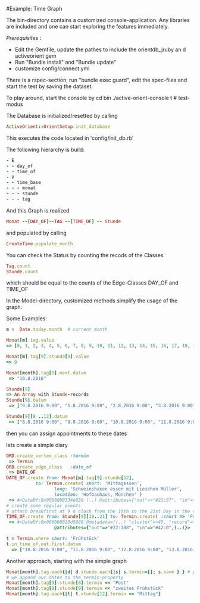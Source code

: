 #Example: Time Graph

The bin-directory contains a customized console-application. 
Any libraries are included and one can start exploring the features immediately.

*Prerequisites* : 
* Edit the Gemfile, update the pathes to include the orientdb_jruby an d activeorient gem
* Run "Bundle install" and "Bundle update"
* customize config/connect.yml

There is a rspec-section, run "bundle exec guard", edit the spec-files and start the test by saving the dataset.

To play around, start the console by
  cd bin
  ./active-orient-console t  # test-modus

The Database is initialized/resetted by calling

```ruby
ActiveOrient::OrientSetup.init_database
```

This executes the code located in 'config/init_db.rb'

The following hierarchy is build:

```ruby
- E
- - day_of
- - time_of
- V
- - time_base
- - - monat
- - - stunde
- - - tag
```
And this Graph is realized

```ruby
Monat --[DAY_OF]--TAG --[TIME_OF] -- Stunde
```
and populated by calling 

```ruby
CreateTime.populate_month
```

You can check the Status by counting the recods of the Classes

```ruby
Tag.count 
Stunde.count
```
which should be equal to the counts of the Edge-Classes DAY_OF and TIME_OF

In the Model-directory, customized methods simplify the usage of the graph.

Some Examples:

```ruby
m =  Date.today.month  # current month

Monat[m].tag.value
=> [0, 1, 2, 3, 4, 5, 6, 7, 8, 9, 10, 11, 12, 13, 14, 15, 16, 17, 18, 19, 20, 21, 22, 23, 24, 25, 26, 27, 28, 29, 30, 31] 

Monat[m].tag[9].stunde[9].value
=> 9

Monat[month].tag[9].next.datum
 => "10.8.2016" 

Stunde[9]
=> An Array with Stunde-records 
Stunde[9].datum
 => ["0.8.2016 9:00", "1.8.2016 9:00", "2.8.2016 9:00", "3.8.2016 9:00", "4.8.2016 9:00", "5.8.2016 9:00", "6.8.2016 9:00", "7.8.2016 9:00", "8.8.2016 9:00", "9.8.2016 9:00", "10.8.2016 9:00", "11.8.2016 9:00", "12.8.2016 9:00", "13.8.2016 9:00", "14.8.2016 9:00", "15.8.2016 9:00", "16.8.2016 9:00", "17.8.2016 9:00", "18.8.2016 9:00", "19.8.2016 9:00", "20.8.2016 9:00", "21.8.2016 9:00", "22.8.2016 9:00", "23.8.2016 9:00", "24.8.2016 9:00", "25.8.2016 9:00", "26.8.2016 9:00", "27.8.2016 9:00", "28.8.2016 9:00", "29.8.2016 9:00", "30.8.2016 9:00", "31.8.2016 9:00"]

Stunde[9][8 ..12].datum
 => ["8.8.2016 9:00", "9.8.2016 9:00", "10.8.2016 9:00", "11.8.2016 9:00", "12.8.2016 9:00"] 

```

then you can assign appointments to these dates


lets create a simple diary

```ruby
ORD.create_vertex_class :termin
 => Termin
ORD.create_edge_class   :date_of
 => DATE_OF
DATE_OF.create from: Monat[m].tag[9].stunde[12], 
	       to: Termin.create( short: 'Mittagessen', 
				  long: 'Schweinshaxen essen mit Lieschen Müller', 
				  location: 'Hofbauhaus, München' )
 => #<DateOf:0x0000000334e038 (..) @attributes={"out"=>"#21:57", "in"=>"#41:0", (..)}> 
# create some regular events
# attach breakfirst at 9 o clock from the 10th to the 21st Day in the current month
TIME_OF.create from: Stunde[9][10..21] to: Termin.create( :short => 'Frühstück' )
 => #<DateOf:0x000000028d5688 @metadata={(..) "cluster"=>45, "record"=>8}, 
			      @attributes={"out"=>"#22:188", "in"=>"#42:0",(..)}>

t = Termin.where short: 'Frühstück'
t.in_time_of.out.first.datum
  => ["10.8.2016 9:00", "11.8.2016 9:00", "12.8.2016 9:00", "13.8.2016 9:00", "14.8.2016 9:00", "15.8.2016 9:00", "16.8.2016 9:00", "17.8.2016 9:00", "18.8.2016 9:00", "19.8.2016 9:00", "20.8.2016 9:00", "21.8.2016 9:00"]


```


Another approach, starting with the simple graph 



```ruby
Monat[month].tag.each{|d| d.stunde.each{|s| s.termin=[]; s.save } } # populate hour-vertices 
# we append our dates to the termin-property
Monat[month].tag[9].stunde[8].termin << "Post"
Monat[month].tag[9].stunde[9].termin << "zweites Frühstück"
Monat[month].tag.each{|t| t.stunde[12].termin << "Mittag"}
```







